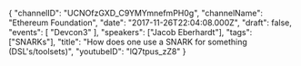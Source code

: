 {
    "channelID": "UCNOfzGXD_C9YMYmnefmPH0g",
    "channelName": "Ethereum Foundation",
    "date": "2017-11-26T22:04:08.000Z",
    "draft": false,
    "events": [
        "Devcon3"
    ],
    "speakers": ["Jacob Eberhardt"],
    "tags": ["SNARKs"],
    "title": "How does one use a SNARK for something (DSL's/toolsets)",
    "youtubeID": "lQ7tpus_zZ8"
}
